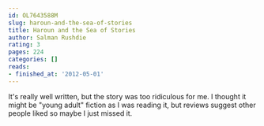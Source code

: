 ```yaml
---
id: OL7643588M
slug: haroun-and-the-sea-of-stories
title: Haroun and the Sea of Stories
author: Salman Rushdie
rating: 3
pages: 224
categories: []
reads:
- finished_at: '2012-05-01'
---
```

It's really well written, but the story was too ridiculous for me. I thought it might be "young adult" fiction as I was reading it, but reviews suggest other people liked so maybe I just missed it.
